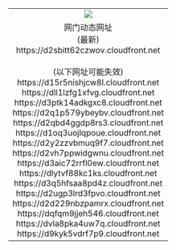 ﻿<table>
  <tr></tr>
  <tr><td colspan=2 align=center><img src="https://d2sbitt62czwov.cloudfront.net/Up/oGate.jpg" /></td></tr>
  <tr><td colspan=2 align=center>网门动态网址<br/>(最新)
<br>https://d2sbitt62czwov.cloudfront.net
<br/><br/>(以下网址可能失效)
<br>https://d15r5nishjcw8l.cloudfront.net
<br>https://dll1lzfg1xfvg.cloudfront.net
<br>https://d3ptk14adkgxc8.cloudfront.net
<br>https://d2q1p579ybeybv.cloudfront.net
<br>https://d2qbd4ggdp8rs3.cloudfront.net
<br>https://d1oq3uojlqpoue.cloudfront.net
<br>https://d2y2zzvbmuq9f7.cloudfront.net
<br>https://d2vh7ppwidgwnu.cloudfront.net
<br>https://d3aic72rrfl0ew.cloudfront.net
<br>https://dlytvf88kc1ks.cloudfront.net
<br>https://d3q5hfsaa8pd4z.cloudfront.net
<br>https://d2ugp3lrd3fpvo.cloudfront.net
<br>https://d2d229nbzpamrx.cloudfront.net
<br>https://dqfqm9jjeh546.cloudfront.net
<br>https://dvla8pka4uw7q.cloudfront.net
<br>https://d9kyk5vdrf7p9.cloudfront.net
    </td>
  </tr>
</table>
